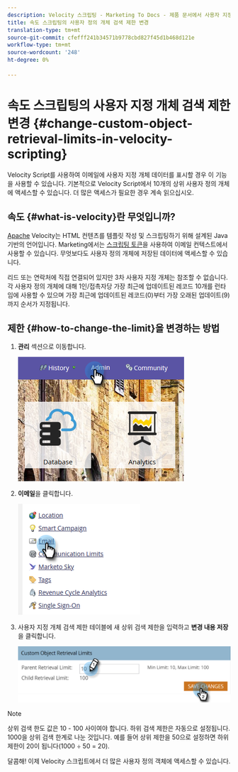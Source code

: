```yaml
---
description: Velocity 스크립팅 - Marketing To Docs - 제품 문서에서 사용자 지정 개체 검색 제한 변경
title: 속도 스크립팅의 사용자 정의 개체 검색 제한 변경
translation-type: tm+mt
source-git-commit: cfefff241b34571b9778cbd827f45d1b468d121e
workflow-type: tm+mt
source-wordcount: '248'
ht-degree: 0%

---
```



# 속도 스크립팅의 사용자 지정 개체 검색 제한 변경 {#change-custom-object-retrieval-limits-in-velocity-scripting}

Velocity Script를 사용하여 이메일에 사용자 지정 개체 데이터를 표시할 경우 이 기능을 사용할 수 있습니다. 기본적으로 Velocity Script에서 10개의 상위 사용자 정의 개체에 액세스할 수 있습니다. 더 많은 액세스가 필요한 경우 계속 읽으십시오.

## 속도 {#what-is-velocity}란 무엇입니까?

[Apache](https://velocity.apache.org/) Velocity는 HTML 컨텐츠를 템플릿 작성 및 스크립팅하기 위해 설계된 Java 기반의 언어입니다. Marketing에서는 [스크립팅 토큰](/help/marketo/product-docs/email-marketing/general/using-tokens/create-an-email-script-token.md)을 사용하여 이메일 컨텍스트에서 사용할 수 있습니다. 무엇보다도 사용자 정의 개체에 저장된 데이터에 액세스할 수 있습니다.

리드 또는 연락처에 직접 연결되어 있지만 3차 사용자 지정 개체는 참조할 수 없습니다. 각 사용자 정의 개체에 대해 1인/접촉자당 가장 최근에 업데이트된 레코드 10개를 런타임에 사용할 수 있으며 가장 최근에 업데이트된 레코드(0)부터 가장 오래된 업데이트(9)까지 순서가 지정됩니다.

## 제한 {#how-to-change-the-limit}을 변경하는 방법

1. **관리** 섹션으로 이동합니다.

   ![](assets/change-custom-object-retrieval-limits-in-velocity-scripting-1.png)

1. **이메일**&#x200B;을 클릭합니다.

   ![](assets/change-custom-object-retrieval-limits-in-velocity-scripting-2.png)

1. 사용자 지정 개체 검색 제한 테이블에 새 상위 검색 제한을 입력하고 **변경 내용 저장**&#x200B;을 클릭합니다.

   ![](assets/change-custom-object-retrieval-limits-in-velocity-scripting-3.png)

>[!NOTE]
>
>상위 검색 한도 값은 10 - 100 사이여야 합니다. 하위 검색 제한은 자동으로 설정됩니다. 1000을 상위 검색 한계로 나눈 것입니다. 예를 들어 상위 제한을 50으로 설정하면 하위 제한이 20이 됩니다(1000 ÷ 50 = 20).

달콤해! 이제 Velocity 스크립트에서 더 많은 사용자 정의 객체에 액세스할 수 있습니다.
